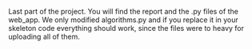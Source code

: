 Last part of the project. You will find the report and the .py files of the web_app. We only modified algorithms.py and if you replace it in your skeleton code everything should work, since the files were to heavy for uploading all of them.
